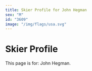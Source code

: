 ```yaml
---
title: Skier Profile for John Hegman
sex: "M"
id: "3609"
image: "/img/flags/usa.svg" 
---
```


# Skier Profile

This page is for: John Hegman.
    